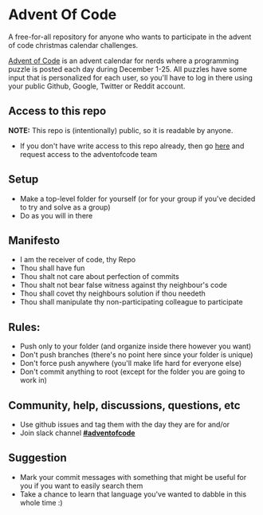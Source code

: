 # Advent Of Code

A free-for-all repository for anyone who wants to participate in the advent of code christmas
calendar challenges.

[Advent of Code](https://adventofcode.com) is an advent calendar for nerds where a programming
puzzle is posted each day during December 1-25. All puzzles have some input that is
personalized for each user, so you'll have to log in there using your public Github, Google,
Twitter or Reddit account.

## Access to this repo

**NOTE:** This repo is (intentionally) public, so it is readable by anyone.

- If you don't have write access to this repo already, then go
  [here](https://github.com/orgs/kolonialno/teams/adventofcodeteam) and request access to the
  adventofcode team

## Setup

- Make a top-level folder for yourself (or for your group if you've decided to try and solve as
  a group)
- Do as you will in there

## Manifesto

- I am the receiver of code, thy Repo
- Thou shall have fun
- Thou shalt not care about perfection of commits
- Thou shalt not bear false witness against thy neighbour's code
- Thou shall covet thy neighbours solution if thou needeth
- Thou shall manipulate thy non-participating colleague to participate

## Rules:

- Push only to your folder (and organize inside there however you want)
- Don't push branches (there's no point here since your folder is unique)
- Don't force push anywhere (you'll make life hard for everyone else)
- Don't commit anything to root (except for the folder you are going to work in)

## Community, help, discussions, questions, etc

- Use github issues and tag them with the day they are for and/or
- Join slack channel [**#adventofcode**](https://kolonialno.slack.com/archives/C01GGT5M6MN)

## Suggestion

- Mark your commit messages with something that might be useful for you if you want to easily
  search them
- Take a chance to learn that language you've wanted to dabble in this whole time :)
